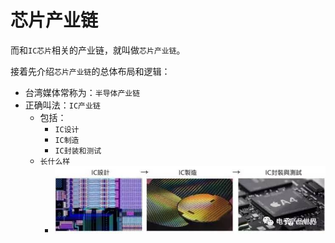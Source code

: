 # 芯片产业链

而和`IC芯片`相关的产业链，就叫做`芯片产业链`。

接着先介绍`芯片产业链`的总体布局和逻辑：

* 台湾媒体常称为：`半导体产业链`
* 正确叫法：`IC产业链`
  * 包括：
    * `IC设计`
    * `IC制造`
    * `IC封装和测试`
  * `长什么样`
    * ![IC设计制造封装什么样](../assets/img/ic_design_manufacture_package_look_like.png)